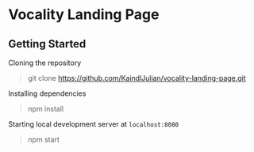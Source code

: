# Vocality Landing Page

## Getting Started

Cloning the repository

> git clone https://github.com/KaindlJulian/vocality-landing-page.git

Installing dependencies

> npm install

Starting local development server at `localhost:8080`

> npm start
